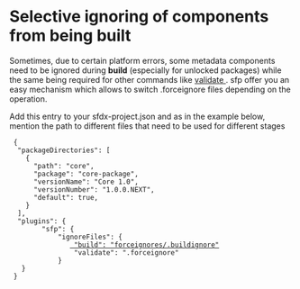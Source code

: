 # Selective ignoring of components from being built

Sometimes, due to certain platform errors, some metadata components need to be ignored during **build** (especially for unlocked packages) while the same being required for other commands like [validat](../../cli-reference/advanced/validate.md)[e ](../../cli-reference/advanced/validate.md). sfp offer you an easy mechanism which allows to switch .forceignore files depending on the operation.

Add this entry to your sfdx-project.json and as in the example below, mention the path to different files that need to be used for different stages

<pre><code> {
  "packageDirectories": [
    {
      "path": "core",
      "package": "core-package",
      "versionName": "Core 1.0",
      "versionNumber": "1.0.0.NEXT",
      "default": true,
    }
  ],
  "plugins": {
        "sfp": {
            "ignoreFiles": {
               <a data-footnote-ref href="#user-content-fn-1"> "build": "forceignores/.buildignore"</a>
                "validate": ".forceignore"
            }
   }
 }
</code></pre>

[^1]: build now uses .buildignore file from forcrceignores directory
